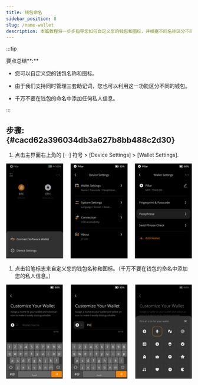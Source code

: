 ```yaml
---
title: 钱包命名
sidebar_position: 8
slug: /name-wallet
description: 本篇教程将一步步指导您如何自定义您的钱包和图标，并根据不同名称区分不同的钱包。
---
```




:::tip

要点总结**:**
- 您可以自定义您的钱包名称和图标。

- 由于我们支持同时管理三套助记词，您也可以利用这一功能区分不同的钱包。

- 千万不要在钱包的命名中添加任何私人信息。

:::




## 步骤: {#cacd62a396034db3a627b8bb488c2d30}

1. 点击主界面右上角的 [···] 符号 &gt; [Device Settings] &gt; [Wallet Settings].

  ![](./40775004.png)

1. 点击铅笔标志来自定义您的钱包名称和图标。（千万不要在钱包的命名中添加您的私人信息。）

  ![](./630475742.png)


